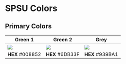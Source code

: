 # SPSU Colors

## Primary Colors

| Green 1 | Green 2 |   Grey   |
| ------- | ------- | -------- |
| ![](swatches/#008852.png) | ![](swatches/#6DB33F.png) | ![](swatches/#939BA1.png) |
| **HEX** #008852           | **HEX** #6DB33F           | **HEX** #939BA1           |
